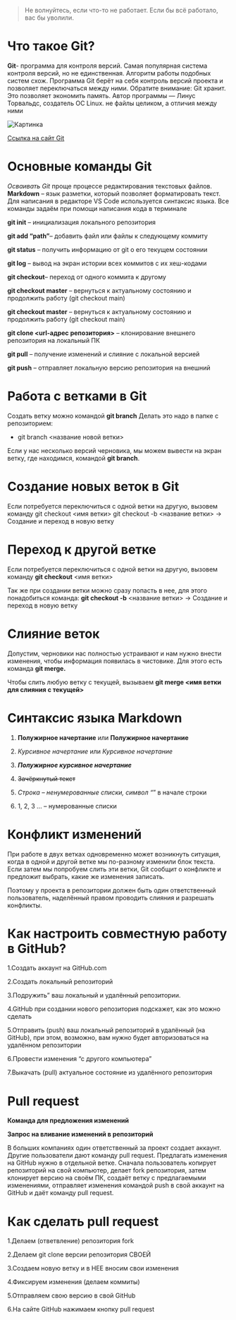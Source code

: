 >Не волнуйтесь, если что-то не работает. Если бы всё работало, вас бы уволили.


# Что такое Git? 

**Git**- программа для контроля версий. Cамая популярная система контроля
версий, но не единственная. Алгоритм
работы подобных систем схож.
Программа Git берёт на себя контроль версий
проекта и позволяет переключаться между
ними. Обратите внимание: Git хранит. Это позволяет
экономить память. Автор программы — Линус
Торвальдс, создатель ОС Linux.
не файлы
целиком, а отличия между ними 

![Картинка](git_1.jpg)

[Ссылка на сайт Git](https://git-scm.com/)



# Основные команды Git

*Осваивать Git* проще процессе редактирования текстовых файлов.  **Markdown** – язык разметки,
который позволяет форматировать текст. Для написания в редакторе VS Code используется
синтаксис языка.
Все команды задаём при помощи написания кода в терминале

**git init** – инициализация локального репозитория

**git add “path”**– добавить файл или файлы к следующему коммиту

**git status** – получить информацию от git о его текущем состоянии

**git log** – вывод на экран истории всех коммитов с их хеш-кодами

**git checkout**– переход от одного коммита к другому

**git checkout master** – вернуться к актуальному состоянию и продолжить работу (git checkout main)

**git checkout master** – вернуться к актуальному состоянию и продолжить работу (git checkout main)

**git clone <url-адрес репозитория>** – клонирование внешнего репозитория на  локальный ПК

**git pull** – получение изменений и слияние с локальной версией

**git push** – отправляет локальную версию репозитория на внешний



# Работа с ветками в Git 

Создать ветку можно командой **git branch**
Делать это надо в папке с репозиторием: 

+ git branch <название новой ветки>

Если у нас несколько версий черновика, мы
можем вывести на экран ветку, где находимся,
командой **git branch**.


# Создание новых веток в Git 

Если потребуется переключиться с одной ветки
на другую, вызовем команду git checkout <имя
ветки>
git checkout -b <название ветки> -> Создание и переход в новую ветку

# Переход к другой ветке 

Если потребуется переключиться с одной ветки
на другую, вызовем команду **git checkout** <имя
ветки>

Так же при создании ветки можно сразу попасть в  нее, для этого понадобиться команда: **git checkout -b** <название ветки> -> Создание и переход в новую ветку


# Слияние веток 

Допустим, черновики нас полностью устраивают и нам нужно внести изменения, чтобы
информация появилась в чистовике. Для этого есть команда **git merge.**

Чтобы слить любую ветку с текущей, вызываем
**git merge <имя ветки для слияния с текущей>**


# Синтаксис языка Markdown

 1. **Полужирное начертание**  или __Полужирное начертание__

 2. *Курсивное начертание* или _Курсивное начертание_

 3. ***Полужирное курсивное начертание***

 4. ~~Зачёркнутый текст~~

 5. *Строка – ненумерованные списки, символ “*” в начале строки

 6. 1, 2, 3 … – нумерованные списки


 # Конфликт изменений

При работе в двух ветках одновременно может
возникнуть ситуация, когда в одной и другой
ветке мы по-разному изменили блок текста.
Если затем мы попробуем слить эти ветки, Git
сообщит о конфликте и предложит выбрать,
какие же изменения записать. 

Поэтому у проекта в репозитории должен быть один
ответственный пользователь, наделённый правом проводить
слияния и разрешать конфликты.

# Как настроить совместную работу в GitHub?

1.Создать аккаунт на GitHub.com

2.Создать локальный репозиторий

3.Подружить” ваш локальный и удалённый репозитории. 

4.GitHub при создании нового репозитория подскажет, как это можно сделать

5.Отправить (push) ваш локальный репозиторий в удалённый (на GitHub), при этом, возможно, 
вам нужно будет авторизоваться на удалённом репозитории

6.Провести изменения “с другого компьютера”

7.Выкачать (pull) актуальное состояние из удалённого репозитория


# Pull request

**Команда для предложения изменений**

**Запрос на вливание изменений в репозиторий**

В больших компаниях один ответственный за проект создает аккаунт. Другие пользователи дают
команду pull request. Предлагать изменения на GitHub нужно в отдельной ветке. Сначала
пользователь копирует репозиторий на свой компьютер, делает fork репозитория, затем
клонирует версию на своём ПК, создаёт ветку с предлагаемыми изменениями, отправляет
изменения командой push в свой аккаунт на GitHub и даёт команду pull request. 


# Как сделать pull request
1.Делаем   (ответвление) репозитория fork

2.Делаем git clone   версии репозитория СВОЕЙ

3.Создаем новую ветку и в НЕЕ вносим свои изменения

4.Фиксируем изменения (делаем коммиты)

5.Отправляем свою версию в свой GitHub

6.На сайте GitHub нажимаем кнопку pull request